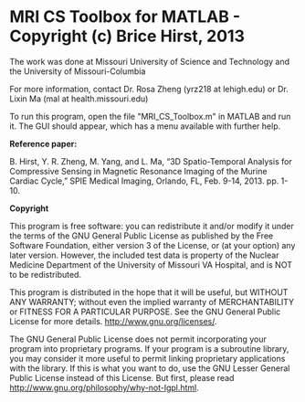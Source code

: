 # MRI CS Toolbox for MATLAB - Copyright (c) Brice Hirst, 2013 

The work was done at Missouri University of Science and Technology and the University of Missouri-Columbia

For more information, contact Dr. Rosa Zheng  (yrz218 at lehigh.edu) or Dr. Lixin Ma  (mal at health.missouri.edu)

To run this program, open the file "MRI_CS_Toolbox.m" in MATLAB and run it.
The GUI should appear, which has a menu available with further help.

**Reference paper:**

B. Hirst, Y. R. Zheng, M. Yang, and L. Ma, “3D Spatio-Temporal Analysis for Compressive Sensing in Magnetic Resonance Imaging of the Murine Cardiac Cycle,” SPIE Medical Imaging, Orlando, FL, Feb. 9-14, 2013. pp. 1-10.

**Copyright**

This program is free software: you can redistribute it and/or modify
it under the terms of the GNU General Public License as published by
the Free Software Foundation, either version 3 of the License, or
(at your option) any later version. However, the included test data
is property of the Nuclear Medicine Department of the University of
Missouri VA Hospital, and is NOT to be redistributed.

This program is distributed in the hope that it will be useful,
but WITHOUT ANY WARRANTY; without even the implied warranty of
MERCHANTABILITY or FITNESS FOR A PARTICULAR PURPOSE.  See the
GNU General Public License for more details.
<http://www.gnu.org/licenses/>.

  The GNU General Public License does not permit incorporating your program
into proprietary programs.  If your program is a subroutine library, you
may consider it more useful to permit linking proprietary applications with
the library.  If this is what you want to do, use the GNU Lesser General
Public License instead of this License.  But first, please read
<http://www.gnu.org/philosophy/why-not-lgpl.html>.
